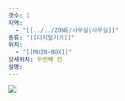```yaml
---
갯수: 1
지역:
  - "[[../../ZONE/사무실|사무실]]"
종류: "[[디지털기기]]"
위치:
  - "[[MUIN-BOX]]"
상세위치: 두번째 칸
설명:
---
```

![](http://192.168.50.22/devices/240914_IMG_0003.jpg)